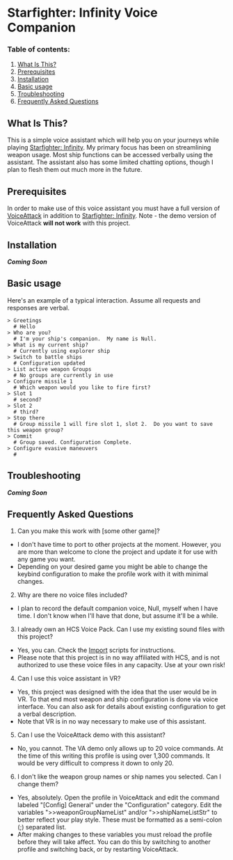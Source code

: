 # Starfighter: Infinity Voice Companion

### Table of contents:

1. [What Is This?](#intro)
2. [Prerequisites](#prereq)
3. [Installation](#install)
4. [Basic usage](#howToUse)
5. [Troubleshooting](#issues)
6. [Frequently Asked Questions](#faq)

<a name="intro"></a>
## What Is This?

This is a simple voice assistant which will help you on your journeys while playing [Starfighter: Infinity](http://www.starfighterinfinity.com/). My primary focus has been on streamlining weapon usage. Most ship functions can be accessed verbally using the assistant. The assistant also has some limited chatting options, though I plan to flesh them out much more in the future.

<a name="prereq"></a>
## Prerequisites

In order to make use of this voice assistant you must have a full version of [VoiceAttack](https://voiceattack.com/) in addition to [Starfighter: Infinity](http://www.starfighterinfinity.com/).  Note - the demo version of VoiceAttack **will not work** with this project.

<a name="install"></a>
## Installation

***Coming Soon***

<a name="howToUse"></a>
## Basic usage

Here's an example of a typical interaction.  Assume all requests and responses are verbal.

```
> Greetings
  # Hello
> Who are you?
  # I'm your ship's companion.  My name is Null.
> What is my current ship?
  # Currently using explorer ship
> Switch to battle ships
  # Configuration updated
> List active weapon Groups
  # No groups are currently in use
> Configure missile 1
  # Which weapon would you like to fire first?
> Slot 1
  # second?
> Slot 2
  # third?
> Stop there
  # Group missile 1 will fire slot 1, slot 2.  Do you want to save this weapon group?
> Commit
  # Group saved. Configuration Complete.
> Configure evasive maneuvers
  #
```

<a name="issues"></a>
## Troubleshooting

***Coming Soon***

<a name="faq"></a>
## Frequently Asked Questions

1. Can you make this work with [some other game]?
  * I don't have time to port to other projects at the moment.  However, you are more than welcome to clone the project and update it for use with any game you want.
  * Depending on your desired game you might be able to change the keybind configuration to make the profile work with it with minimal changes.
2. Why are there no voice files included?
  * I plan to record the default companion voice, Null, myself when I have time. I don't know when I'll have that done, but assume it'll be a while.
3. I already own an HCS Voice Pack.  Can I use my existing sound files with this project?
  * Yes, you can.  Check the [Import](import/) scripts for instructions.
  * Please note that this project is in no way affiliated with HCS, and is not authorized to use these voice files in any capacity. Use at your own risk!
4. Can I use this voice assistant in VR?
  * Yes, this project was designed with the idea that the user would be in VR. To that end most weapon and ship configuration is done via voice interface. You can also ask for details about existing configuration to get a verbal description.
  * Note that VR is in no way necessary to make use of this assistant.
5. Can I use the VoiceAttack demo with this assistant?
  * No, you cannot. The VA demo only allows up to 20 voice commands. At the time of this writing this profile is using over 1,300 commands. It would be very difficult to compress it down to only 20.
6. I don't like the weapon group names or ship names you selected.  Can I change them?
  * Yes, absolutely. Open the profile in VoiceAttack and edit the command labeled "[Config] General" under the "Configuration" category. Edit the variables ">>weaponGroupNameList" and/or ">>shipNameListStr" to better reflect your play style.  These must be formatted as a semi-colon (;) separated list.
  * After making changes to these variables you must reload the profile before they will take affect. You can do this by switching to another profile and switching back, or by restarting VoiceAttack.
